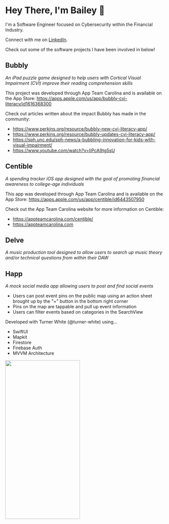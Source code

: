 # Hey There, I'm Bailey 👋

I'm a Software Engineer focused on Cybersecurity within the Financial Industry.

Connect with me on [LinkedIn](https://www.linkedin.com/in/baileyvanwormer/).

Check out some of the software projects I have been involved in below!

## Bubbly
*An iPad puzzle game designed to help users with Cortical Visual Impairment (CVI) improve their reading comprehension skills*

This project was developed through App Team Carolina and is available on the App Store: https://apps.apple.com/us/app/bubbly-cvi-literacy/id1616368300

Check out articles written about the impact Bubbly has made in the community: 
- https://www.perkins.org/resource/bubbly-new-cvi-literacy-app/
- https://www.perkins.org/resource/bubbly-updates-cvi-literacy-app/
- https://sph.unc.edu/sph-news/a-bubbling-innovation-for-kids-with-visual-impairment/
- https://www.youtube.com/watch?v=IiPcA9tg5sU

## Centible
*A spending tracker iOS app designed with the goal of promoting financial awareness to college-age individuals*

This app was developed through App Team Carolina and is available on the App Store: https://apps.apple.com/us/app/centible/id6443507950

Check out the App Team Carolina website for more information on Centible: 
- https://appteamcarolina.com/centible/
- https://appteamcarolina.com

## Delve
*A music production tool designed to allow users to search up music theory and/or technical questions from within their DAW*

## Happ
*A mock social media app allowing users to post and find social events*
- Users can post event pins on the public map using an action sheet brought up by the "+" button in the bottom right corner 
- Pins on the map are tappable and pull up event information
- Users can filter events based on categories in the SearchView

Developed with Turner White (@turner-white) using...
- SwiftUI
- Mapkit
- Firestore
- Firebase Auth
- MVVM Architecture

<img src="https://user-images.githubusercontent.com/89269750/169360206-4b978af6-59a2-4600-8ca9-8de3b91a21b5.PNG" width="235" height="500">
